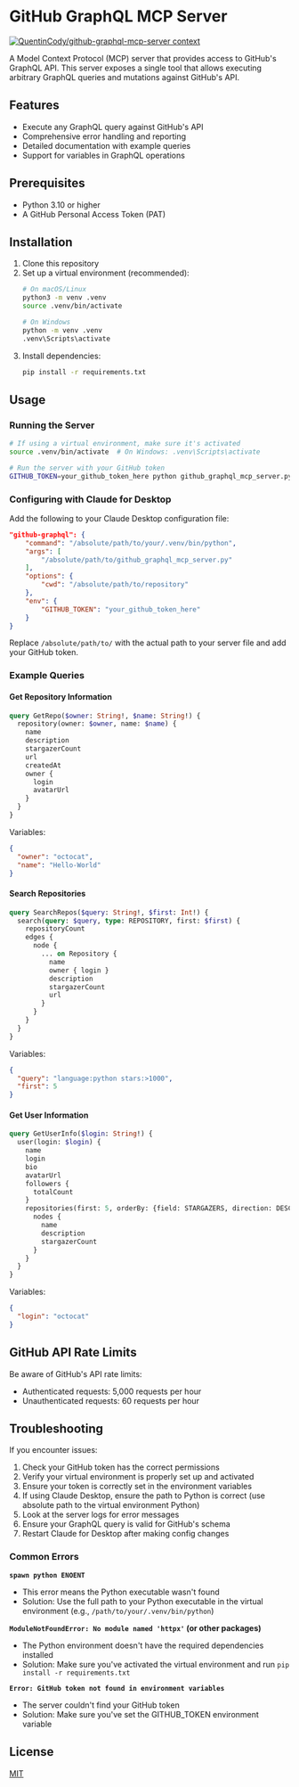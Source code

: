 # GitHub GraphQL MCP Server

[![QuentinCody/github-graphql-mcp-server context](https://badge.forgithub.com/QuentinCody/github-graphql-mcp-server?accept=text%2Fhtml&maxTokens=50000&ext=py)](https://uithub.com/QuentinCody/github-graphql-mcp-server?accept=text%2Fhtml&maxTokens=50000&ext=py)

A Model Context Protocol (MCP) server that provides access to GitHub's GraphQL API. This server exposes a single tool that allows executing arbitrary GraphQL queries and mutations against GitHub's API.

## Features

- Execute any GraphQL query against GitHub's API
- Comprehensive error handling and reporting
- Detailed documentation with example queries
- Support for variables in GraphQL operations

## Prerequisites

- Python 3.10 or higher
- A GitHub Personal Access Token (PAT)

## Installation

1. Clone this repository
2. Set up a virtual environment (recommended):
   ```bash
   # On macOS/Linux
   python3 -m venv .venv
   source .venv/bin/activate
   
   # On Windows
   python -m venv .venv
   .venv\Scripts\activate
   ```
3. Install dependencies:
   ```bash
   pip install -r requirements.txt
   ```

## Usage

### Running the Server

```bash
# If using a virtual environment, make sure it's activated
source .venv/bin/activate  # On Windows: .venv\Scripts\activate

# Run the server with your GitHub token
GITHUB_TOKEN=your_github_token_here python github_graphql_mcp_server.py
```

### Configuring with Claude for Desktop

Add the following to your Claude Desktop configuration file:

```json
"github-graphql": {
    "command": "/absolute/path/to/your/.venv/bin/python",
    "args": [
        "/absolute/path/to/github_graphql_mcp_server.py"
    ],
    "options": {
        "cwd": "/absolute/path/to/repository"
    },
    "env": {
        "GITHUB_TOKEN": "your_github_token_here"
    }
}
```

Replace `/absolute/path/to/` with the actual path to your server file and add your GitHub token.

### Example Queries

#### Get Repository Information

```graphql
query GetRepo($owner: String!, $name: String!) {
  repository(owner: $owner, name: $name) {
    name
    description
    stargazerCount
    url
    createdAt
    owner {
      login
      avatarUrl
    }
  }
}
```

Variables:
```json
{
  "owner": "octocat",
  "name": "Hello-World"
}
```

#### Search Repositories

```graphql
query SearchRepos($query: String!, $first: Int!) {
  search(query: $query, type: REPOSITORY, first: $first) {
    repositoryCount
    edges {
      node {
        ... on Repository {
          name
          owner { login }
          description
          stargazerCount
          url
        }
      }
    }
  }
}
```

Variables:
```json
{
  "query": "language:python stars:>1000",
  "first": 5
}
```

#### Get User Information

```graphql
query GetUserInfo($login: String!) {
  user(login: $login) {
    name
    login
    bio
    avatarUrl
    followers {
      totalCount
    }
    repositories(first: 5, orderBy: {field: STARGAZERS, direction: DESC}) {
      nodes {
        name
        description
        stargazerCount
      }
    }
  }
}
```

Variables:
```json
{
  "login": "octocat"
}
```

## GitHub API Rate Limits

Be aware of GitHub's API rate limits:
- Authenticated requests: 5,000 requests per hour
- Unauthenticated requests: 60 requests per hour

## Troubleshooting

If you encounter issues:

1. Check your GitHub token has the correct permissions
2. Verify your virtual environment is properly set up and activated
3. Ensure your token is correctly set in the environment variables
4. If using Claude Desktop, ensure the path to Python is correct (use absolute path to the virtual environment Python)
5. Look at the server logs for error messages
6. Ensure your GraphQL query is valid for GitHub's schema
7. Restart Claude for Desktop after making config changes

### Common Errors

**`spawn python ENOENT`**
- This error means the Python executable wasn't found
- Solution: Use the full path to your Python executable in the virtual environment (e.g., `/path/to/your/.venv/bin/python`)

**`ModuleNotFoundError: No module named 'httpx'` (or other packages)**
- The Python environment doesn't have the required dependencies installed
- Solution: Make sure you've activated the virtual environment and run `pip install -r requirements.txt`

**`Error: GitHub token not found in environment variables`**
- The server couldn't find your GitHub token
- Solution: Make sure you've set the GITHUB_TOKEN environment variable

## License

[MIT](LICENSE)
